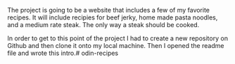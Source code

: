 The project is going to be a website that includes a few of my favorite 
recipes. It will include recipies for beef jerky, home made pasta noodles, 
and a medium rate steak. The only way a steak should be cooked. 


In order to get to this point of the project I had to create a new 
repository on Github and then clone it onto my local machine. Then I 
opened the readme file and wrote this intro.# odin-recipes
